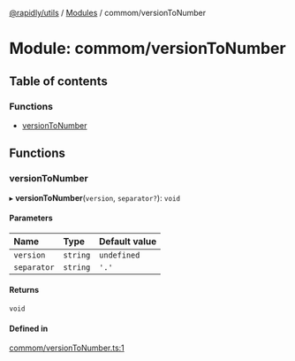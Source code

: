 [@rapidly/utils](../README.md) / [Modules](../modules.md) / commom/versionToNumber

# Module: commom/versionToNumber

## Table of contents

### Functions

- [versionToNumber](commom_versionToNumber.md#versiontonumber)

## Functions

### versionToNumber

▸ **versionToNumber**(`version`, `separator?`): `void`

#### Parameters

| Name | Type | Default value |
| :------ | :------ | :------ |
| `version` | `string` | `undefined` |
| `separator` | `string` | `'.'` |

#### Returns

`void`

#### Defined in

[commom/versionToNumber.ts:1](https://github.com/canguser/rapidly-utils/blob/d8d6c14/main/commom/versionToNumber.ts#L1)
